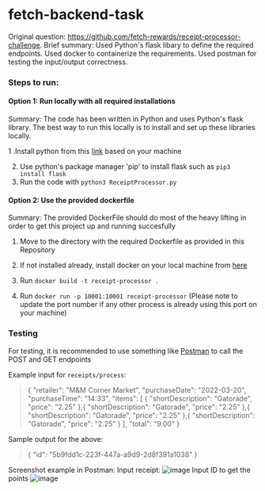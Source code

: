 # fetch-backend-task
Original question: https://github.com/fetch-rewards/receipt-processor-challenge.
Brief summary: Used Python's flask libary to define the required endpoints. Used docker to containerize the requirements. Used postman for testing the input/output correctness.

### Steps to run:

#### Option 1: Run locally with all required installations
Summary: The code has been written in Python and uses Python's flask library. The best way to run this locally is to install and set up these libraries locally. 

1 .Install python from this [link](https://www.python.org/downloads/) based on your machine 

2. Use python's package manager 'pip' to install flask such as `pip3 install flask`
3. Run the code with `python3 ReceiptProcessor.py`


#### Option 2: Use the provided dockerfile
Summary: The provided DockerFile should do most of the heavy lifting in order to get this project up and running succesfully

1. Move to the directory with the required Dockerfile as provided in this Repository
   
2. If not installed already, install docker on your local machine from [here](https://www.docker.com/products/docker-desktop/)
   
3. Run `docker build -t receipt-processor .`
   
4. Run `docker run -p 10001:10001 receipt-processor`
   (Please note to update the port number if any other process is already using this port on your machine)


### Testing
For testing, it is recommended to use something like [Postman]([url](https://www.postman.com/downloads/)) to call the POST and GET endpoints

Example input for `receipts/process`:
>{
  "retailer": "M&M Corner Market",
  "purchaseDate": "2022-03-20",
  "purchaseTime": "14:33",
  "items": [
    {
      "shortDescription": "Gatorade",
      "price": "2.25"
    },{
      "shortDescription": "Gatorade",
      "price": "2.25"
    },{
      "shortDescription": "Gatorade",
      "price": "2.25"
    },{
      "shortDescription": "Gatorade",
      "price": "2.25"
    }
  ],
  "total": "9.00"
}
>
Sample output for the above:
>{
>    "id": "5b9fdd1c-223f-447a-a9d9-2d8f391a1038"
>}



Screenshot example in Postman:
Input receipt:
![image](https://github.com/KUNAL1612/fetch-backend-task/assets/13079247/37a85e82-d3ec-4861-bc5f-bc93aafe2fd9)
Input ID to get the points
![image](https://github.com/KUNAL1612/fetch-backend-task/assets/13079247/47368dd3-cb98-4891-b5ec-d3fc834b3230)

